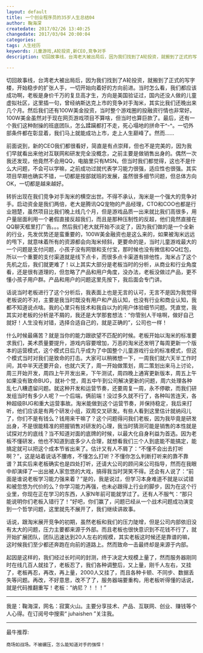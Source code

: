 ```yaml
---
layout: default
title: 一个创业程序员的35岁人生总结04
author: 鞠海深
createdate: 2017/02/26 13:40:25
changedate: 2017/03/04 20:00:04
categories:
tags: 人生经历
keywords: 儿童游戏,A轮投资,新CEO,竞争对手
description: 切回故事线，台湾老大被出局后，因为我们找到了A轮投资，就搬到了正式的写字楼，开始稳步的扩张人手，一切开始向着好的方向前进。当时怎么看，我们都应该成功啊，老板是身价千万的

---
```


切回故事线，台湾老大被出局后，因为我们找到了A轮投资，就搬到了正式的写字楼，开始稳步的扩张人手，一切开始向着好的方向前进。当时怎么看，我们都应该成功啊，老板是身价千万的复旦高才生，方向是美国验证过，国内还没人做的儿童虚拟社区，这里插一句，曾经纳斯达克上市的竞争对手淘米，其实比我们还晚出来几个月。然后我们还有100W美金投资，当时整个游戏圈的投融资行情也非常好。100W美金虽然对于现在网页游戏项目不算啥，但当时也算巨款了。最后，还有一个我们这种耐操的班底团队，怎么蹂躏都打不走，死心塌地的拼命干^-^。一切外部条件都在彰显着，我们马上就能成功上市，走上人生巅峰了。然而......

前面说到，新的CEO我们都很看好，简直是有点崇拜，但也不是完美的，因为我们早就看出来他对互联网和研发完全没概念，之前主要是做销售出身的。偶然一次我还发现，他竟然不会用QQ，电脑里只有MSN。但当时我们都觉得，这也不是什么大问题，不会可以学嘛，之前成功过就代表学习能力很强，适应性也很强。其实项目早期也确实不错，一切都是按部就班的发展，虽然很多细节问题，但总体方向OK，一切都是越来越好。

转折出现在我们竞争对手淘米的横空出世。不得不承认，淘米是一个强大的竞争对手。启动资金是我们两倍，老大是腾讯QQ宠物的产品经理，CTO和COO也都是行业翘楚，虽然项目比我们晚上线几个月，但是游戏品质一出来就比我们高很多，用户量层面利用一个暑假直接反超我们，而且是那种压制性的反超，他们竟然直接在QQ聊天框里打广告。。。然后我们老大就开始不淡定了，因为我们做的是一个全新的行业，先发优势还是蛮重要的，100W美金融资也是这么来的，如果被淘米远远的甩下，就意味着所有的资源都会向淘米倾斜，更要命的是，当时儿童游戏最大的一个问题是支付问题，小孩子没有网银和支付宝，那时候也没有微信和QQ红包，所以一个重要的支付渠道就是线下点卡，而很多点卡渠道有排他性，淘米占了这个先机之后，我们就更难了！以上其实大部分是老板当时的分析，从商业和行业角度看，还是很有道理的，但忽略了产品和用户角度，没办法，老板没做过产品，更不懂小孩子用户群。产品和用户的问题这里先按下，我后面会专门讲。

话说当时老板进行了这个分析后，我表面上也是无言的认可，无言不是因为我觉得老板说的不对，主要是我当时既没有用户和产品认知，也没有行业和商业认知，我都不知道说点啥。我的心里只有技术和我自以为的用户体验细节问题。凭直觉，我其实对老板的分析是不屑的，我还是大学那套想法：“你管别人干啥啊，做好自己就好！人生没有对错，选择合适自己的，就是正确的”，公司也一样！

什么时候最痛苦？就是当你的能力跟欲望不匹配的时候。老板开始以淘米的标准要求我们，美术质量要提升，游戏内容要增加，万恶的淘米还发明了每周更新一个版本的运营模式，这个模式日后几乎成为了中国整个儿童游戏行业的标准模式，但这个模式当时对我们是致命的打击。大家可以稍微想一下，一周我们就六天半工作时间，其中半天还要开会，也就六天了，周一开始做策划，周二策划出来马上讨论，周三开始开发，周四上午开发出来，下午测试，周四晚上通宵更新版本，周五上午如果没有致命BUG，就补个觉，周五中午到公司解决更新的问题，周六处理各种乱七八糟遗留问题。就这种开发和运营节奏，还要周复一周，永不停歇，而我们研发组当时有多少人呢？一个后端，俩前端！没过多久就不行了，各种叫苦连天，各种超级BUG和重大运营事故。淘米能做到这个运营节奏，并保持稳定，我后来打听，他们应该是有两个研发小组，双周交叉研发。有些人看到这里估计就纳闷儿了，你们不是有钱么？钱用来干嘛了？这个问题得问我们老板，因为我毕竟是研发出身，不是很能精准的把握销售对研发的心理，我当时猜测可能是销售的本性就是试探对方的底线？当不知道对面的底牌的时候，以最大化自身利益为首选。因为老板不懂研发，他也不知道到底多少人合理，就想看我们三个人到底能不能搞定，能搞定就可以把这个成本节省出来了。估计又有人不屑了：“不懂不会出去打听啊？”，这是站着说话不腰疼，不懂怎么打听？不懂你怎么判断打听来的靠不靠谱？其实后来老板确实也是四处打听，还请大公司的顾问来公司指导，然而在我眼中却演绎了一出出被人家忽悠的大戏，搞得我当时哭笑不得。还会有人说了：“前面是谁说老板学习能力强来着？”是的，我是说过，但学习本身难道不就是以试错和被忽悠为代价的么？你学习能力再强，也未必跟得上行业的脚步，因为在这个行业里，你现在正在学习的东西，人家N年前可能就学过了。还有人不服气：“那只能说明你们老板入错行了！”好吧，你们赢了，问题已经从一个战术问题成功演变到一个哲学问题，这里就先不展开了，我们继续讲故事。

话说，跟淘米展开竞争的初期，虽然老板和我们的压力陡增，但是公司内部依旧没有太大的问题，压力主要都来源于外部。而且老板也很快意识到不花钱不行了，就开始扩展团队，团队迅速达到20人左右的规模，其实老板这时候还是靠谱的嘛，这时候我们至少都还奔跑在向前的道路上。然而致命一击最终却是来源于内部。

起因是这样的，我们经过长时间的封测，终于决定大规模上量了，然而服务器刚同时在线几百人就挂了，老板忍了，我们各种调整后，又上量，刚千人左右，又挂了，老板再忍，再改，再上量，2000人又挂了，而且各种卡顿、不同步、数据丢失等问题。再改，不好意思，改不了了，服务器端要重构，用老板听得懂的话说，就是代码推翻重写！老板：“纳尼？！！！”

----

我是：鞠海深，网名：寂寞火山。主要分享技术、产品、互联网、创业、赚钱等个人心得。在订阅号中搜索“ juhaishen ”关注我。

----

最牛推荐:

	商场如战场。不被碾压，怎么能知道对手的强悍！
